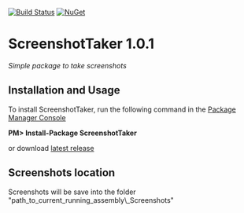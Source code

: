 [![Build Status](https://travis-ci.org/elv1s42/ScreenshotTaker.svg)](https://travis-ci.org/elv1s42/ScreenshotTaker)
[![NuGet](https://img.shields.io/nuget/v/ScreenshotTaker.svg)](https://www.nuget.org/packages/ScreenshotTaker)

# ScreenshotTaker 1.0.1
_Simple package to take screenshots_

##  Installation and Usage

To install ScreenshotTaker, run the following command in the [Package Manager Console](http://docs.nuget.org/docs/start-here/using-the-package-manager-console) 

**PM> Install-Package ScreenshotTaker**

or download [latest release](https://github.com/elv1s42/ScreenshotTaker/releases)

##  Screenshots location

Screenshots will be save into the folder "path_to_current_running_assembly\\_Screenshots"
